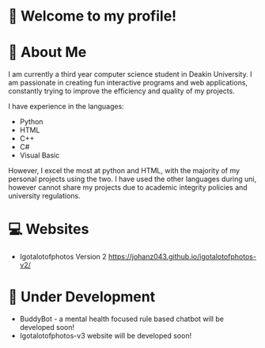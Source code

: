# 👋 Welcome to my profile!


# 🔭 About Me
I am currently a third year computer science student in Deakin University. I am passionate in creating fun interactive programs and web applications, constantly trying to improve the efficiency and quality of my projects.

I have experience in the languages:
- Python
- HTML
- C++
- C#
- Visual Basic

However, I excel the most at python and HTML, with the majority of my personal projects using the two. I have used the other languages during uni, however cannot share my projects due to academic integrity policies and university regulations.


# 💻 Websites
- Igotalotofphotos Version 2
https://johanz043.github.io/igotalotofphotos-v2/


# 🎁 Under Development
- BuddyBot - a mental health focused rule based chatbot will be developed soon!
- Igotalotofphotos-v3 website will be developed soon!
